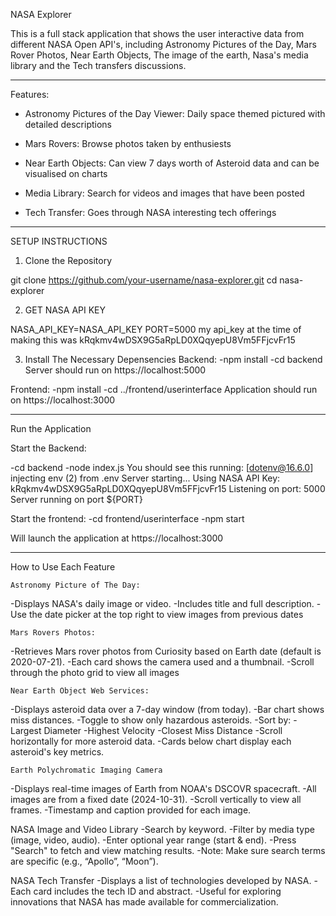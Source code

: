 NASA Explorer

This is a full stack application that shows the user interactive data from different NASA Open API's, including Astronomy Pictures of the Day, Mars Rover Photos, Near Earth Objects, The image of the earth, Nasa's media library and the Tech transfers discussions.


----------------------------------------------------------

Features:
- Astronomy Pictures of the Day Viewer: Daily space themed pictured with detailed descriptions

- Mars Rovers: Browse photos taken by enthusiests

- Near Earth Objects: Can view 7 days worth of Asteroid data and can be visualised on charts

- Media Library: Search for videos and images that have been posted

- Tech Transfer: Goes through NASA interesting tech offerings

----------------------------------------------------------
SETUP INSTRUCTIONS

1. Clone the Repository

git clone https://github.com/your-username/nasa-explorer.git
cd nasa-explorer

2. GET NASA API KEY

NASA_API_KEY=NASA_API_KEY
PORT=5000
my api_key at the time of making this was kRqkmv4wDSX9G5aRpLD0XQqyepU8Vm5FFjcvFr15

3. Install The Necessary Depensencies
Backend:
-npm install
-cd backend
Server should run on https://localhost:5000

Frontend:
-npm install
-cd ../frontend/userinterface
Application should run on https://localhost:3000

-----------------------------------------------------------

Run the Application

Start the Backend:

-cd backend
-node index.js
You should see this running:
[dotenv@16.6.0] injecting env (2) from .env
Server starting...
Using NASA API Key: kRqkmv4wDSX9G5aRpLD0XQqyepU8Vm5FFjcvFr15
Listening on port: 5000
Server running on port ${PORT}

Start the frontend:
-cd frontend/userinterface
-npm start

Will launch the application at https://localhost:3000

-----------------------------------------------------------

How to Use Each Feature

    Astronomy Picture of The Day:
-Displays NASA's daily image or video.
-Includes title and full description.
-Use the date picker at the top right to view images from  previous dates

    Mars Rovers Photos:
-Retrieves Mars rover photos from Curiosity based on Earth date (default is 2020-07-21).
-Each card shows the camera used and a thumbnail.
-Scroll through the photo grid to view all images


    Near Earth Object Web Services:
-Displays asteroid data over a 7-day window (from today).
-Bar chart shows miss distances.
-Toggle to show only hazardous asteroids.
-Sort by:
    -Largest Diameter
    -Highest Velocity
    -Closest Miss Distance
-Scroll horizontally for more asteroid data.
-Cards below chart display each asteroid's key metrics.

    Earth Polychromatic Imaging Camera
-Displays real-time images of Earth from NOAA's DSCOVR spacecraft.
-All images are from a fixed date (2024-10-31).
-Scroll vertically to view all frames.
-Timestamp and caption provided for each image.

NASA Image and Video Library
-Search by keyword.
-Filter by media type (image, video, audio).
-Enter optional year range (start & end).
-Press "Search" to fetch and view matching results.
-Note: Make sure search terms are specific (e.g., “Apollo”, “Moon”).

NASA Tech Transfer
-Displays a list of technologies developed by NASA.
-Each card includes the tech ID and abstract.
-Useful for exploring innovations that NASA has made available for commercialization.














































<!-- # Getting Started with Create React App

This project was bootstrapped with [Create React App](https://github.com/facebook/create-react-app).

## Available Scripts

In the project directory, you can run:

### `npm start`

Runs the app in the development mode.\
Open [http://localhost:3000](http://localhost:3000) to view it in your browser.

The page will reload when you make changes.\
You may also see any lint errors in the console.

### `npm test`

Launches the test runner in the interactive watch mode.\
See the section about [running tests](https://facebook.github.io/create-react-app/docs/running-tests) for more information.

### `npm run build`

Builds the app for production to the `build` folder.\
It correctly bundles React in production mode and optimizes the build for the best performance.

The build is minified and the filenames include the hashes.\
Your app is ready to be deployed!

See the section about [deployment](https://facebook.github.io/create-react-app/docs/deployment) for more information.

### `npm run eject`

**Note: this is a one-way operation. Once you `eject`, you can't go back!**

If you aren't satisfied with the build tool and configuration choices, you can `eject` at any time. This command will remove the single build dependency from your project.

Instead, it will copy all the configuration files and the transitive dependencies (webpack, Babel, ESLint, etc) right into your project so you have full control over them. All of the commands except `eject` will still work, but they will point to the copied scripts so you can tweak them. At this point you're on your own.

You don't have to ever use `eject`. The curated feature set is suitable for small and middle deployments, and you shouldn't feel obligated to use this feature. However we understand that this tool wouldn't be useful if you couldn't customize it when you are ready for it.

## Learn More

You can learn more in the [Create React App documentation](https://facebook.github.io/create-react-app/docs/getting-started).

To learn React, check out the [React documentation](https://reactjs.org/).

### Code Splitting

This section has moved here: [https://facebook.github.io/create-react-app/docs/code-splitting](https://facebook.github.io/create-react-app/docs/code-splitting)

### Analyzing the Bundle Size

This section has moved here: [https://facebook.github.io/create-react-app/docs/analyzing-the-bundle-size](https://facebook.github.io/create-react-app/docs/analyzing-the-bundle-size)

### Making a Progressive Web App

This section has moved here: [https://facebook.github.io/create-react-app/docs/making-a-progressive-web-app](https://facebook.github.io/create-react-app/docs/making-a-progressive-web-app)

### Advanced Configuration

This section has moved here: [https://facebook.github.io/create-react-app/docs/advanced-configuration](https://facebook.github.io/create-react-app/docs/advanced-configuration)

### Deployment

This section has moved here: [https://facebook.github.io/create-react-app/docs/deployment](https://facebook.github.io/create-react-app/docs/deployment)

### `npm run build` fails to minify

This section has moved here: [https://facebook.github.io/create-react-app/docs/troubleshooting#npm-run-build-fails-to-minify](https://facebook.github.io/create-react-app/docs/troubleshooting#npm-run-build-fails-to-minify) -->

